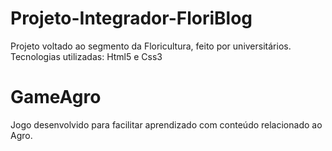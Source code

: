 <!-- <<<<<<< HEAD -->

# Projeto-Integrador-FloriBlog

Projeto voltado ao segmento da Floricultura, feito por universitários.
Tecnologias utilizadas: Html5 e Css3

<!-- ======= -->

# GameAgro

Jogo desenvolvido para facilitar aprendizado com conteúdo relacionado ao Agro.

<!-- > > > > > > > 1dbe2e5abe5323a6f510a1a3fd97c4b2282521eb -->
